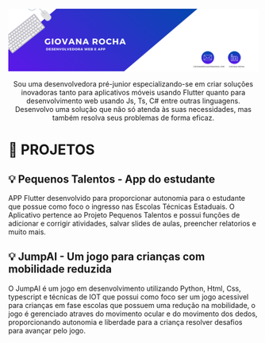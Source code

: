 ![Banner](https://raw.githubusercontent.com/giovanarochaz/giovanarochaz/main/Banner.png)

<p align="center">Sou uma desenvolvedora pré-junior especializando-se em criar soluções inovadoras tanto para aplicativos móveis usando Flutter quanto para desenvolvimento web usando Js, Ts, C# entre outras linguagens. Desenvolvo uma solução que não só atenda às suas necessidades, mas também resolva seus problemas de forma eficaz.</p>

# 📂 PROJETOS
## 💡 Pequenos Talentos - App do estudante
APP Flutter desenvolvido para proporcionar autonomia para o estudante que possue como foco o ingresso nas Escolas Técnicas Estaduais. O Aplicativo pertence ao Projeto Pequenos Talentos e possui funções de adicionar e corrigir atividades, salvar slides de aulas, preencher relatorios e muito mais.

## 💡 JumpAI - Um jogo para crianças com mobilidade reduzida
O JumpAI é um jogo em desenvolvimento utilizando Python, Html, Css, typescript e técnicas de IOT que possui como foco ser um jogo acessivel para crianças em fase escolas que possuem uma redução na mobilidade, o jogo é gerenciado atraves do movimento ocular e do movimento dos dedos, proporcionando autonomia e liberdade para a criança resolver desafios para avançar pelo jogo.

